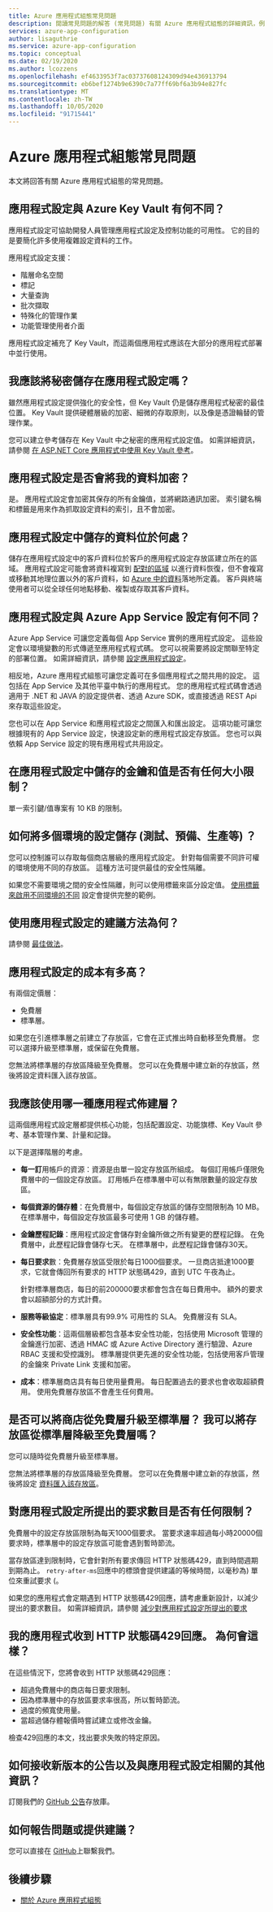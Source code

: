```yaml
---
title: Azure 應用程式組態常見問題
description: 閱讀常見問題的解答 (常見問題) 有關 Azure 應用程式組態的詳細資訊，例如它與 Azure Key Vault 有何不同。
services: azure-app-configuration
author: lisaguthrie
ms.service: azure-app-configuration
ms.topic: conceptual
ms.date: 02/19/2020
ms.author: lcozzens
ms.openlocfilehash: ef4633953f7ac03737608124309d94e436913794
ms.sourcegitcommit: eb6bef1274b9e6390c7a77ff69bf6a3b94e827fc
ms.translationtype: MT
ms.contentlocale: zh-TW
ms.lasthandoff: 10/05/2020
ms.locfileid: "91715441"
---
```

# <a name="azure-app-configuration-faq"></a>Azure 應用程式組態常見問題

本文將回答有關 Azure 應用程式組態的常見問題。

## <a name="how-is-app-configuration-different-from-azure-key-vault"></a>應用程式設定與 Azure Key Vault 有何不同？

應用程式設定可協助開發人員管理應用程式設定及控制功能的可用性。 它的目的是要簡化許多使用複雜設定資料的工作。

應用程式設定支援：

- 階層命名空間
- 標記
- 大量查詢
- 批次擷取
- 特殊化的管理作業
- 功能管理使用者介面

應用程式設定補充了 Key Vault，而這兩個應用程式應該在大部分的應用程式部署中並行使用。

## <a name="should-i-store-secrets-in-app-configuration"></a>我應該將秘密儲存在應用程式設定嗎？

雖然應用程式設定提供強化的安全性，但 Key Vault 仍是儲存應用程式秘密的最佳位置。 Key Vault 提供硬體層級的加密、細微的存取原則，以及像是憑證輪替的管理作業。

您可以建立參考儲存在 Key Vault 中之秘密的應用程式設定值。 如需詳細資訊，請參閱 [在 ASP.NET Core 應用程式中使用 Key Vault 參考](./use-key-vault-references-dotnet-core.md)。

## <a name="does-app-configuration-encrypt-my-data"></a>應用程式設定是否會將我的資料加密？

是。 應用程式設定會加密其保存的所有金鑰值，並將網路通訊加密。 索引鍵名稱和標籤是用來作為抓取設定資料的索引，且不會加密。

## <a name="where-does-data-stored-in-app-configuration-reside"></a>應用程式設定中儲存的資料位於何處？ 

儲存在應用程式設定中的客戶資料位於客戶的應用程式設定存放區建立所在的區域。 應用程式設定可能會將資料複寫到 [配對的區域](https://docs.microsoft.com/azure/best-practices-availability-paired-regions) 以進行資料恢復，但不會複寫或移動其地理位置以外的客戶資料，如 [Azure 中的資料](https://azure.microsoft.com/global-infrastructure/data-residency/)落地所定義。 客戶與終端使用者可以從全球任何地點移動、複製或存取其客戶資料。

## <a name="how-is-app-configuration-different-from-azure-app-service-settings"></a>應用程式設定與 Azure App Service 設定有何不同？

Azure App Service 可讓您定義每個 App Service 實例的應用程式設定。 這些設定會以環境變數的形式傳遞至應用程式程式碼。 您可以視需要將設定關聯至特定的部署位置。 如需詳細資訊，請參閱 [設定應用程式設定](/azure/app-service/configure-common#configure-app-settings)。

相反地，Azure 應用程式組態可讓您定義可在多個應用程式之間共用的設定。 這包括在 App Service 及其他平臺中執行的應用程式。 您的應用程式程式碼會透過適用于 .NET 和 JAVA 的設定提供者、透過 Azure SDK，或直接透過 REST Api 來存取這些設定。

您也可以在 App Service 和應用程式設定之間匯入和匯出設定。 這項功能可讓您根據現有的 App Service 設定，快速設定新的應用程式設定存放區。 您也可以與依賴 App Service 設定的現有應用程式共用設定。

## <a name="are-there-any-size-limitations-on-keys-and-values-stored-in-app-configuration"></a>在應用程式設定中儲存的金鑰和值是否有任何大小限制？

單一索引鍵/值專案有 10 KB 的限制。

## <a name="how-should-i-store-configurations-for-multiple-environments-test-staging-production-and-so-on"></a>如何將多個環境的設定儲存 (測試、預備、生產等) ？

您可以控制誰可以存取每個商店層級的應用程式設定。 針對每個需要不同許可權的環境使用不同的存放區。 這種方法可提供最佳的安全性隔離。

如果您不需要環境之間的安全性隔離，則可以使用標籤來區分設定值。 [使用標籤來啟用不同環境的不同](./howto-labels-aspnet-core.md) 設定會提供完整的範例。

## <a name="what-are-the-recommended-ways-to-use-app-configuration"></a>使用應用程式設定的建議方法為何？

請參閱 [最佳做法](./howto-best-practices.md)。

## <a name="how-much-does-app-configuration-cost"></a>應用程式設定的成本有多高？

有兩個定價層：

- 免費層
- 標準層。

如果您在引進標準層之前建立了存放區，它會在正式推出時自動移至免費層。 您可以選擇升級至標準層，或保留在免費層。

您無法將標準層的存放區降級至免費層。 您可以在免費層中建立新的存放區，然後將設定資料匯入該存放區。

## <a name="which-app-configuration-tier-should-i-use"></a>我應該使用哪一種應用程式佈建層？

這兩個應用程式設定層都提供核心功能，包括配置設定、功能旗標、Key Vault 參考、基本管理作業、計量和記錄。

以下是選擇階層的考慮。

- **每一訂**用帳戶的資源：資源是由單一設定存放區所組成。 每個訂用帳戶僅限免費層中的一個設定存放區。 訂用帳戶在標準層中可以有無限數量的設定存放區。
- **每個資源的儲存體**：在免費層中，每個設定存放區的儲存空間限制為 10 MB。 在標準層中，每個設定存放區最多可使用 1 GB 的儲存體。
- **金鑰歷程記錄**：應用程式設定會儲存對金鑰所做之所有變更的歷程記錄。 在免費層中，此歷程記錄會儲存七天。 在標準層中，此歷程記錄會儲存30天。
- **每日要求**數：免費層存放區受限於每日1000個要求。 一旦商店抵達1000要求，它就會傳回所有要求的 HTTP 狀態碼429，直到 UTC 午夜為止。

    針對標準層商店，每日的前200000要求都會包含在每日費用中。 額外的要求會以超額部分的方式計費。

- **服務等級協定**：標準層具有99.9% 可用性的 SLA。 免費層沒有 SLA。
- **安全性功能**：這兩個層級都包含基本安全性功能，包括使用 Microsoft 管理的金鑰進行加密、透過 HMAC 或 Azure Active Directory 進行驗證、Azure RBAC 支援和受控識別。 標準層提供更先進的安全性功能，包括使用客戶管理的金鑰來 Private Link 支援和加密。
- **成本**：標準層商店具有每日使用量費用。 每日配置過去的要求也會收取超額費用。 使用免費層存放區不會產生任何費用。

## <a name="can-i-upgrade-a-store-from-the-free-tier-to-the-standard-tier-can-i-downgrade-a-store-from-the-standard-tier-to-the-free-tier"></a>是否可以將商店從免費層升級至標準層？ 我可以將存放區從標準層降級至免費層嗎？

您可以隨時從免費層升級至標準層。

您無法將標準層的存放區降級至免費層。 您可以在免費層中建立新的存放區，然後將設定 [資料匯入該存放區](howto-import-export-data.md)。

## <a name="are-there-any-limits-on-the-number-of-requests-made-to-app-configuration"></a>對應用程式設定所提出的要求數目是否有任何限制？

免費層中的設定存放區限制為每天1000個要求。 當要求速率超過每小時20000個要求時，標準層中的設定存放區可能會遇到暫時節流。

當存放區達到限制時，它會針對所有要求傳回 HTTP 狀態碼429，直到時間週期到期為止。 `retry-after-ms`回應中的標頭會提供建議的等候時間，以毫秒為) 單位來重試要求 (。

如果您的應用程式會定期遇到 HTTP 狀態碼429回應，請考慮重新設計，以減少提出的要求數目。 如需詳細資訊，請參閱 [減少對應用程式設定所提出的要求](./howto-best-practices.md#reduce-requests-made-to-app-configuration)

## <a name="my-application-receives-http-status-code-429-responses-why"></a>我的應用程式收到 HTTP 狀態碼429回應。 為何會這樣？

在這些情況下，您將會收到 HTTP 狀態碼429回應：

* 超過免費層中的商店每日要求限制。
* 因為標準層中的存放區要求率很高，所以暫時節流。
* 過度的頻寬使用量。
* 當超過儲存體報價時嘗試建立或修改金鑰。

檢查429回應的本文，找出要求失敗的特定原因。

## <a name="how-can-i-receive-announcements-on-new-releases-and-other-information-related-to-app-configuration"></a>如何接收新版本的公告以及與應用程式設定相關的其他資訊？

訂閱我們的 [GitHub 公告](https://github.com/Azure/AppConfiguration-Announcements)存放庫。

## <a name="how-can-i-report-an-issue-or-give-a-suggestion"></a>如何報告問題或提供建議？

您可以直接在 [GitHub](https://github.com/Azure/AppConfiguration/issues)上聯繫我們。

## <a name="next-steps"></a>後續步驟

* [關於 Azure 應用程式組態](./overview.md)
